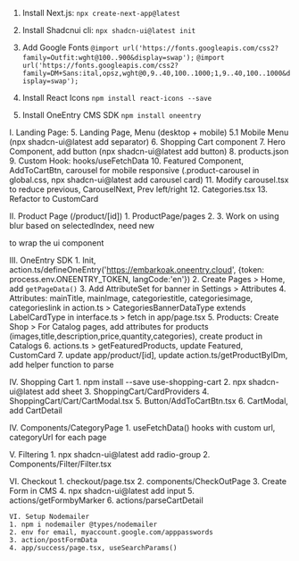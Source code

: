 1. Install Next.js:
``` npx create-next-app@latest ```

2. Install Shadcnui cli:
```npx shadcn-ui@latest init```

3. Add Google Fonts
```@import url('https://fonts.googleapis.com/css2?family=Outfit:wght@100..900&display=swap');```
```@import url('https://fonts.googleapis.com/css2?family=DM+Sans:ital,opsz,wght@0,9..40,100..1000;1,9..40,100..1000&display=swap');```

4. Install React Icons
```npm install react-icons --save```

5. Install OneEntry CMS SDK
```npm install oneentry```

I. Landing Page:
    5. Landing Page, Menu (desktop + mobile)
    5.1 Mobile Menu (npx shadcn-ui@latest add separator)
    6. Shopping Cart component
    7. Hero Component, add button (npx shadcn-ui@latest add button)
    8. products.json
    9. Custom Hook: hooks/useFetchData
    10. Featured Component, AddToCartBtn, carousel for mobile responsive (.product-carousel in global.css, npx shadcn-ui@latest add carousel card)
    11. Modify carousel.tsx to reduce previous, CarouselNext, Prev left/right
    12. Categories.tsx
    13. Refactor to CustomCard
    <!-- 14. Blogs.tsx, add custom to LabelCard like customImage, customText,... -->

II. Product Page (/product/[id])
    1. ProductPage/pages
    2. <ProductCarousel>
    3. Work on <ProductPreview> using blur based on selectedIndex, need new <div onclick> to wrap the ui component

III. OneEntry SDK
    1. Init, action.ts/defineOneEntry('https://embarkoak.oneentry.cloud', {token: process.env.ONEENTRY_TOKEN, langCode:'en'})
    2. Create Pages > Home, add `getPageData()`
    3. Add AttributeSet for banner in Settings > Attributes
    4. Attributes: mainTitle, mainImage, categoriestitle, categoriesimage, categorieslink in action.ts
        > CategoriesBannerDataType extends LabelCardType in interface.ts
        > fetch in app/page.tsx 
    5. Products: Create Shop > For Catalog pages, add attributes for products (images,title,description,price,quantity,categories), create product in Catalogs
    6. actions.ts > getFeaturedProducts, update Featured, CustomCard
    7. update app/product/[id], update action.ts/getProductByIDm, add helper function to parse

IV. Shopping Cart
    1. npm install --save use-shopping-cart
    2. npx shadcn-ui@latest add sheet
    3. ShoppingCart/CardProviders
    4. ShoppingCart/Cart/CartModal.tsx
    5. Button/AddToCartBtn.tsx
    6. CartModal, add CartDetail

IV. Components/CategoryPage
    1. useFetchData() hooks with custom url, categoryUrl for each page    

V. Filtering
    1. npx shadcn-ui@latest add radio-group
    2. Components/Filter/Filter.tsx

VI. Checkout
    1. checkout/page.tsx
    2. components/CheckOutPage
    3. Create Form in CMS
    4. npx shadcn-ui@latest add input
    5. actions/getFormbyMarker
    6. actions/parseCartDetail

    VI. Setup Nodemailer
    1. npm i nodemailer @types/nodemailer
    2. env for email, myaccount.google.com/apppasswords 
    3. action/postFormData
    4. app/success/page.tsx, useSearchParams()